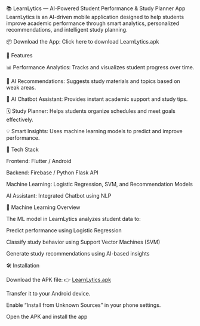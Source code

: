 📚 LearnLytics — AI-Powered Student Performance & Study Planner App
LearnLytics is an AI-driven mobile application designed to help students improve academic performance through smart analytics, personalized recommendations, and intelligent study planning.

📦 Download the App: Click here to download LearnLytics.apk

🚀 Features

📊 Performance Analytics: Tracks and visualizes student progress over time.

🧠 AI Recommendations: Suggests study materials and topics based on weak areas.

🤖 AI Chatbot Assistant: Provides instant academic support and study tips.

🗓️ Study Planner: Helps students organize schedules and meet goals effectively.

💡 Smart Insights: Uses machine learning models to predict and improve performance.

🧩 Tech Stack

Frontend: Flutter / Android

Backend: Firebase / Python Flask API

Machine Learning: Logistic Regression, SVM, and Recommendation Models

AI Assistant: Integrated Chatbot using NLP

🧠 Machine Learning Overview

The ML model in LearnLytics analyzes student data to:

Predict performance using Logistic Regression

Classify study behavior using Support Vector Machines (SVM)

Generate study recommendations using AI-based insights

🛠️ Installation

Download the APK file:
👉 [LearnLytics.apk](https://github.com/anuragpatil1729/PBL_SY1_G18/releases/tag/v1.0.0)

Transfer it to your Android device.

Enable “Install from Unknown Sources” in your phone settings.

Open the APK and install the app
